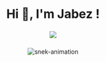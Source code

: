<h1 align="center">Hi 👋, I'm Jabez !</h1>

###

<div align="center">
  <img src="https://github-readme-stats.vercel.app/api?username=Jabezng2&theme=radical&show_icons=true" />
 </div>
 
 ###
 
 <div align="center">
  <img src="" alt="snek-animation" />
 </div>
